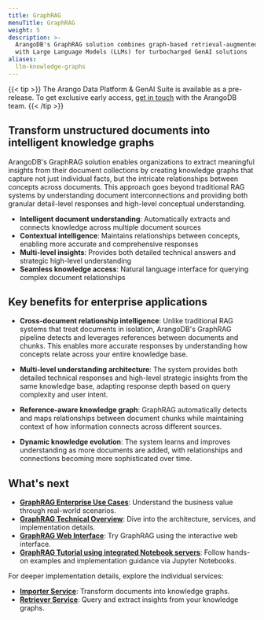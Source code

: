 ```yaml
---
title: GraphRAG
menuTitle: GraphRAG
weight: 5
description: >-
  ArangoDB's GraphRAG solution combines graph-based retrieval-augmented generation
  with Large Language Models (LLMs) for turbocharged GenAI solutions
aliases:
  llm-knowledge-graphs
---
```

{{< tip >}}
The Arango Data Platform & GenAI Suite is available as a pre-release. To get
exclusive early access, [get in touch](https://arangodb.com/contact/) with
the ArangoDB team.
{{< /tip >}}

## Transform unstructured documents into intelligent knowledge graphs

ArangoDB's GraphRAG solution enables organizations to extract meaningful insights 
from their document collections by creating knowledge graphs that capture not just 
individual facts, but the intricate relationships between concepts across documents. 
This approach goes beyond traditional RAG systems by understanding document 
interconnections and providing both granular detail-level responses and high-level 
conceptual understanding.

- **Intelligent document understanding**: Automatically extracts and connects knowledge across multiple document sources
- **Contextual intelligence**: Maintains relationships between concepts, enabling more accurate and comprehensive responses  
- **Multi-level insights**: Provides both detailed technical answers and strategic high-level understanding
- **Seamless knowledge access**: Natural language interface for querying complex document relationships

## Key benefits for enterprise applications

- **Cross-document relationship intelligence**:
Unlike traditional RAG systems that treat documents in isolation, ArangoDB's GraphRAG 
pipeline detects and leverages references between documents and chunks. This enables 
more accurate responses by understanding how concepts relate across your entire knowledge base.

- **Multi-level understanding architecture**:
The system provides both detailed technical responses and high-level strategic insights 
from the same knowledge base, adapting response depth based on query complexity and user intent.

- **Reference-aware knowledge graph**:
GraphRAG automatically detects and maps relationships between document chunks while 
maintaining context of how information connects across different sources.

- **Dynamic knowledge evolution**:
The system learns and improves understanding as more documents are added, with 
relationships and connections becoming more sophisticated over time.


## What's next

- **[GraphRAG Enterprise Use Cases](use-cases.md)**: Understand the business value through real-world scenarios.
- **[GraphRAG Technical Overview](technical-overview.md)**: Dive into the architecture, services, and implementation details.
- **[GraphRAG Web Interface](web-interface.md)**: Try GraphRAG using the interactive web interface.
- **[GraphRAG Tutorial using integrated Notebook servers](tutorial-notebook.md)**: Follow hands-on examples and implementation guidance via Jupyter Notebooks.

For deeper implementation details, explore the individual services:
- **[Importer Service](services/importer.md)**: Transform documents into knowledge graphs.
- **[Retriever Service](services/retriever.md)**: Query and extract insights from your knowledge graphs.

